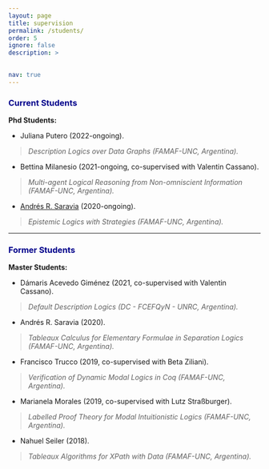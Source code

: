 ```yaml
---
layout: page
title: supervision
permalink: /students/
order: 5
ignore: false
description: >
 

nav: true
---
```


### <span style="color:darkblue">Current Students</span>
**Phd Students:**

* Juliana Putero (2022-ongoing).
>*Description Logics over Data Graphs (FAMAF-UNC, Argentina).*

* Bettina Milanesio  (2021-ongoing, co-supervised with Valentin Cassano). 
>*Multi-agent Logical Reasoning from Non-omniscient Information (FAMAF-UNC, Argentina).*

 * [Andrés R. Saravia](https://andresrsaravia.github.io/)  (2020-ongoing). 
>*Epistemic Logics with Strategies (FAMAF-UNC, Argentina).*

***

### <span style="color:darkblue">Former Students</span>
**Master Students:**

* Dámaris Acevedo Giménez (2021, co-supervised with Valentin Cassano).
> *Default Description Logics (DC - FCEFQyN - UNRC, Argentina).*

* Andrés R. Saravia (2020). 
>*Tableaux Calculus for Elementary Formulae in Separation Logics (FAMAF-UNC, Argentina).*

* Francisco Trucco (2019, co-supervised with Beta Ziliani).
>*Verification of Dynamic Modal Logics in Coq (FAMAF-UNC, Argentina).*

* Marianela Morales (2019, co-supervised with Lutz Straßburger).
>*Labelled Proof Theory for Modal Intuitionistic Logics (FAMAF-UNC, Argentina).*

* Nahuel Seiler (2018).	
>*Tableaux Algorithms for XPath with Data (FAMAF-UNC, Argentina).*


